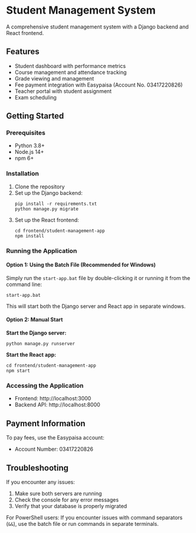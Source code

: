 # Student Management System

A comprehensive student management system with a Django backend and React frontend.

## Features

- Student dashboard with performance metrics
- Course management and attendance tracking
- Grade viewing and management
- Fee payment integration with Easypaisa (Account No. 03417220826)
- Teacher portal with student assignment
- Exam scheduling

## Getting Started

### Prerequisites

- Python 3.8+
- Node.js 14+
- npm 6+

### Installation

1. Clone the repository
2. Set up the Django backend:
   ```
   pip install -r requirements.txt
   python manage.py migrate
   ```
3. Set up the React frontend:
   ```
   cd frontend/student-management-app
   npm install
   ```

### Running the Application

#### Option 1: Using the Batch File (Recommended for Windows)

Simply run the `start-app.bat` file by double-clicking it or running it from the command line:

```
start-app.bat
```

This will start both the Django server and React app in separate windows.

#### Option 2: Manual Start

**Start the Django server:**
```
python manage.py runserver
```

**Start the React app:**
```
cd frontend/student-management-app
npm start
```

### Accessing the Application

- Frontend: http://localhost:3000
- Backend API: http://localhost:8000

## Payment Information

To pay fees, use the Easypaisa account:
- Account Number: 03417220826

## Troubleshooting

If you encounter any issues:

1. Make sure both servers are running
2. Check the console for any error messages
3. Verify that your database is properly migrated

For PowerShell users: If you encounter issues with command separators (`&&`), use the batch file or run commands in separate terminals. 